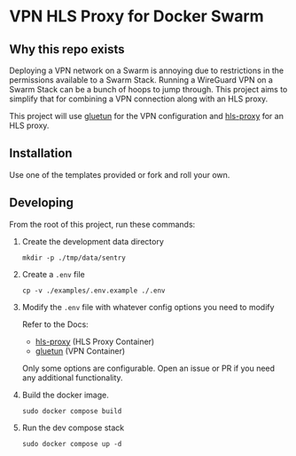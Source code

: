 # VPN HLS Proxy for Docker Swarm

## Why this repo exists

Deploying a VPN network on a Swarm is annoying due to restrictions in the permissions available to a Swarm Stack.
Running a WireGuard VPN on a Swarm Stack can be a bunch of hoops to jump through. This project aims to simplify that for combining a VPN connection along with an HLS proxy.

This project will use [gluetun](https://github.com/qdm12/gluetun) for the VPN configuration and [hls-proxy](https://github.com/Josh5/HLS-Proxy) for an HLS proxy.

## Installation

Use one of the templates provided or fork and roll your own.

## Developing

From the root of this project, run these commands:

1) Create the development data directory
    ```
    mkdir -p ./tmp/data/sentry
    ```

2) Create a `.env` file
    ```
    cp -v ./examples/.env.example ./.env
    ```

3) Modify the `.env` file with whatever config options you need to modify

    Refer to the Docs:
    - [hls-proxy](https://github.com/Josh5/HLS-Proxy) (HLS Proxy Container)
    - [gluetun](https://github.com/qdm12/gluetun-wiki) (VPN Container)

    Only some options are configurable. Open an issue or PR if you need any additional functionality.

4) Build the docker image.
    ```
    sudo docker compose build
    ```

5) Run the dev compose stack
    ```
    sudo docker compose up -d
    ```
